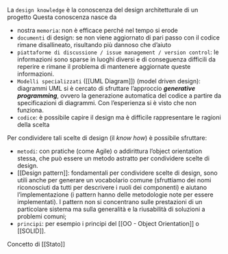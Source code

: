 La `design knowledge` è la conoscenza del design architetturale di un progetto
Questa conoscenza nasce da 
- nostra `memoria`: non è efficace perché nel tempo si erode
- `documenti` di design: se non viene aggiornato di pari passo con il codice rimane disallineato, risultando più dannoso che d’aiuto
- `piattaforme di discussione / issue management / version control`: le informazioni sono sparse in luoghi diversi e di conseguenza difficili da reperire e rimane il problema di mantenere aggiornate queste informazioni. 
- `Modelli specializzati` ([[UML Diagram]]) (model driven design): diagrammi UML si è cercato di sfruttare l’approccio _**generative programming**_, ovvero la generazione automatica del codice a partire da specificazioni di diagrammi. Con l’esperienza si è visto che non funziona.
- `codice`: è possibile capire il design ma è difficile rappresentare le ragioni della scelta


Per condividere tali scelte di design (il _know how_) è possibile sfruttare:
- `metodi`: con pratiche (come Agile) o addirittura l’object orientation stessa, che può essere un metodo astratto per condividere scelte di design.
- [[Design pattern]]: fondamentali per condividere scelte di design, sono utili anche per generare un vocabolario comune (sfruttiamo dei nomi riconosciuti da tutti per descrivere i ruoli dei componenti) e aiutano l’implementazione (i pattern hanno delle metodologie note per essere implementati). I pattern non si concentrano sulle prestazioni di un particolare sistema ma sulla generalità e la riusabilità di soluzioni a problemi comuni;
- `principi`: per esempio i principi del [[OO - Object Orientation]] o [[SOLID]].

Concetto di [[Stato]]